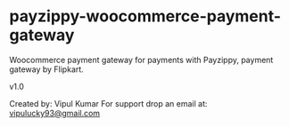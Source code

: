 payzippy-woocommerce-payment-gateway
====================================
Woocommerce payment gateway for payments with Payzippy, payment gateway by Flipkart.

v1.0

Created by: Vipul Kumar
For support drop an email at: vipulucky93@gmail.com
